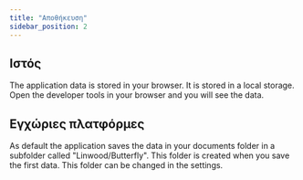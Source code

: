 ```yaml
---
title: "Αποθήκευση"
sidebar_position: 2
---
```


## Ιστός

The application data is stored in your browser. It is stored in a local storage. Open the developer tools in your browser and you will see the data.

## Εγχώριες πλατφόρμες

As default the application saves the data in your documents folder in a subfolder called "Linwood/Butterfly". This folder is created when you save the first data. This folder can be changed in the settings.

